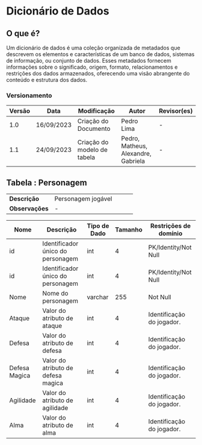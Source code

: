 # Dicionário de Dados

## O que é?

Um dicionário de dados é uma coleção organizada de metadados que descrevem os elementos e características de um banco de dados, sistemas de informação, ou conjunto de dados. Esses metadados fornecem informações sobre o significado, origem, formato, relacionamentos e restrições dos dados armazenados, oferecendo uma visão abrangente do conteúdo e estrutura dos dados.

### Versionamento

| Versão | Data       | Modificação                 | Autor                               | Revisor(es) |
| ------ | ---------- | --------------------------- | ----------------------------------- | ----------- |
| 1.0    | 16/09/2023 | Criação do Documento        | Pedro Lima                          | -           |
| 1.1    | 24/09/2023 | Criação do modelo de tabela | Pedro, Matheus, Alexandre, Gabriela | -           |


## Tabela : **Personagem**

|                 |                    |     |     |     |
| --------------- | ------------------ | --- | --- | --- |
| **Descrição**   | Personagem jogável |     |     |     |
| **Observações** | -                  |     |     |     |

| Nome          | Descrição                          | Tipo de Dado | Tamanho | Restrições de domínio     |
| ------------- | ---------------------------------- | ------------ | ------- | ------------------------- |
| id            | Identificador único do personagem  | int          | 4       | PK/Identity/Not Null      |
| id            | Identificador único do personagem  | int          | 4       | PK/Identity/Not Null      |
| Nome          | Nome do personagem                 | varchar      | 255     | Not Null                  |
| Ataque        | Valor do atributo de ataque        | int          | 4       | Identificação do jogador. |
| Defesa        | Valor do atributo de defesa        | int          | 4       | Identificação do jogador. |
| Defesa Magica | Valor do atributo de defesa magica | int          | 4       | Identificação do jogador. |
| Agilidade     | Valor do atributo de agilidade     | int          | 4       | Identificação do jogador. |
| Alma          | Valor do atributo de alma          | int          | 4       | Identificação do jogador. |
  